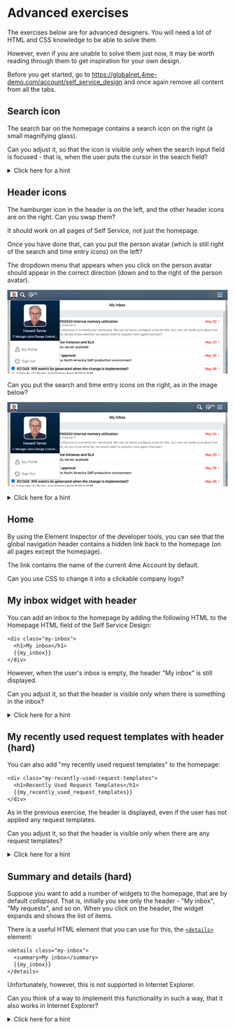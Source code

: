 # Advanced exercises

The exercises below are for advanced designers.
You will need a lot of HTML and CSS knowledge to be able to solve them.

However, even if you are unable to solve them just now, 
it may be worth reading through them to get inspiration for your own design.

Before you get started, 
go to https://globalnet.4me-demo.com/account/self_service_design and once again remove all content from all the tabs.   

## Search icon

The search bar on the homepage contains a search icon on the right (a small magnifying glass).

Can you adjust it, so that the icon is visible *only* when the search input field is focused - that is, when the user puts the cursor in the search field?

<details>
  <summary>Click here for a hint</summary>
  Use pseudo-classes and the sibling combinator: https://developer.mozilla.org/en-US/docs/Web/CSS/General_sibling_combinator
</details>


## Header icons

The hamburger icon in the header is on the left, and the other header icons are on the right.
Can you swap them?

It should work on all pages of Self Service, not just the homepage.

Once you have done that, can you put the person avatar (which is still right of the search and time entry icons) on the left?

The dropdown menu that appears when you click on the person avatar should appear in the correct direction (down and to the right of the person avatar).

![](assets/exercise-6/user-menu-left.png)

Can you put the search and time entry icons on the right, as in the image below?

![](assets/exercise-6/icons-right.png)

<details>
  <summary>Click here for a hint</summary>
  You can solve this using various properties related to CSS flexbox layouts.
  Have a look at https://css-tricks.com/snippets/css/a-guide-to-flexbox/.
</details>

## Home

By using the Element Inspector of the developer tools, 
you can see that the global navigation header contains a hidden link back to the homepage 
(on all pages except the homepage).

The link contains the name of the current 4me Account by default.
 
Can you use CSS to change it into a clickable company logo?

## My inbox widget with header

You can add an inbox to the homepage by adding the following HTML to the Homepage HTML field of the Self Service Design:

```
<div class="my-inbox">
  <h1>My inbox</h1>
  {{my_inbox}}
</div>
```

However, when the user's inbox is empty, the header "My inbox" is still displayed.

Can you adjust it, so that the header is visible *only* when there is something in the inbox?


<details>
  <summary>Click here for a hint</summary>
  The widget `{{my_inbox_count}}` might come in handy.
</details>


## My recently used request templates with header (hard)

You can also add "my recently used request templates" to the homepage:

```
<div class="my-recently-used-request-templates">
  <h1>Recently Used Request Templates</h1>
  {{my_recently_used_request_templates}}
</div>
```

As in the previous exercise, the header is displayed, even if the user has not applied any request templates.

Can you adjust it, so that the header is visible *only* when there are any request templates?

<details>
  <summary>Click here for a hint</summary>
  Use CSS flexbox layout and the [sibling combinator](https://developer.mozilla.org/en-US/docs/Web/CSS/General_sibling_combinator).
</details>

## Summary and details (hard)

Suppose you want to add a number of widgets to the homepage, that are by default *collapsed*.
That is, initially you see only the header - "My inbox", "My requests", and so on.
When you click on the header, the widget expands and shows the list of items.

There is a useful HTML element that you can use for this, the [`<details>`](https://developer.mozilla.org/en-US/docs/Web/HTML/Element/details) element:

```
<details class="my-inbox">
  <summary>My inbox</summary>
  {{my_inbox}}
</details>
```

Unfortunately, however, this is not supported in Internet Explorer.

Can you think of a way to implement this functionality in such a way, that it also works in Internet Explorer?

<details>
  <summary>Click here for a hint</summary>
  Use a hidden checkbox and the sibling combinator: https://developer.mozilla.org/en-US/docs/Web/CSS/General_sibling_combinator
</details>
